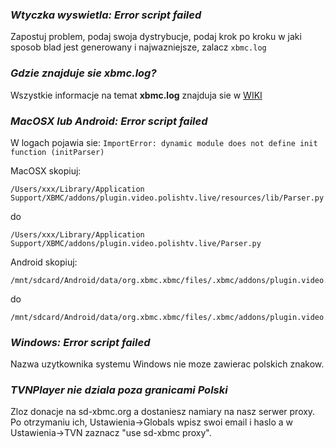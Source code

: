 ### _Wtyczka wyswietla: Error script failed_ ###
Zapostuj problem, podaj swoja dystrybucje, podaj krok po kroku w jaki sposob blad jest generowany i najwazniejsze, zalacz `xbmc.log`

### _Gdzie znajduje sie xbmc.log?_ ###
Wszystkie informacje na temat **xbmc.log** znajduja sie w [WIKI](XBMC_debug.md)

### _MacOSX lub Android: Error script failed_ ###
W logach pojawia sie: `ImportError: dynamic module does not define init function (initParser)`

MacOSX skopiuj:
```
/Users/xxx/Library/Application Support/XBMC/addons/plugin.video.polishtv.live/resources/lib/Parser.py
```
do
```
/Users/xxx/Library/Application Support/XBMC/addons/plugin.video.polishtv.live/Parser.py
```

Android skopiuj:
```
/mnt/sdcard/Android/data/org.xbmc.xbmc/files/.xbmc/addons/plugin.video.polishtv.live/resources/lib/Parser.py
```
do
```
/mnt/sdcard/Android/data/org.xbmc.xbmc/files/.xbmc/addons/plugin.video.polishtv.live/Parser.py
```



### _Windows: Error script failed_ ###
Nazwa uzytkownika systemu Windows nie moze zawierac polskich znakow.

### _TVNPlayer nie dziala poza granicami Polski_ ###
Zloz donacje na sd-xbmc.org a dostaniesz namiary na nasz serwer proxy. Po otrzymaniu ich, Ustawienia->Globals wpisz swoi email i haslo a w Ustawienia->TVN zaznacz "use sd-xbmc proxy".